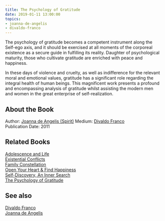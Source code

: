 ```yaml
---
title: The Psychology of Gratitude
date: 2019-01-11 13:00:00
topics: 
- joanna-de-angelis
- divaldo-franco
---
```


The psychology of gratitude becomes a competent instrument along the Self-ego
axis, and it should be exercised at all moments of the corporeal existence as a
secure guide in fulfilling its reality. Daughter of psychological maturity,
those who cultivate gratitude are enriched with peace and happiness.

In these days of violence and cruelty, as well as indifference for the relevant
moral and emotional values, gratitude has a significant role regarding the
integral health of human beings. This magnificent work presents a profound and
encompassing analysis of gratitude whilst assisting the modern men and women in
the great enterprise of self-realization.

## About the Book
Author: [Joanna de Angelis (Spirit)](/bio/joanna-de-angelis)
Medium: [Divaldo Franco](/bio/divaldo-franco)  
Publication Date: 	2011  

## Related Books
[Adolescence and Life](adolescence-and-life)  
[Existential Conflicts](existential-conflicts)  
[Family Constellation](family-constellation)  
[Open Your Heart & Find Happiness](open-your-heart)  
[Self-Discovery, An Inner Search](self-discovery)  
[The Psychology of Gratitude](the-psychology-of-gratitude)  

## See also
[Divaldo Franco](/bio/divaldo-franco)  
[Joanna de Angelis](/bio/joanna-de-angelis)

